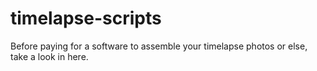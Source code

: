 # timelapse-scripts
Before paying for a software to assemble your timelapse photos or else, take a look in here.
